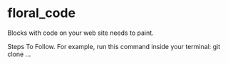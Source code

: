 # floral_code
Blocks with code on your web site needs to paint.

Steps To Follow. 
For example, run this command inside your terminal:
git clone ...

